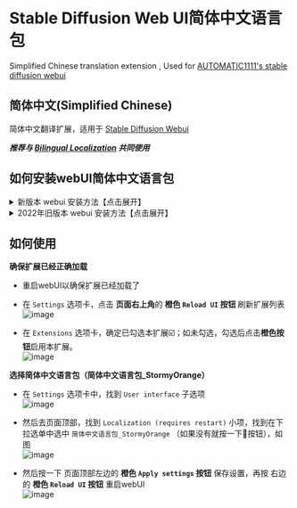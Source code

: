 # Stable Diffusion Web UI简体中文语言包
Simplified Chinese translation extension , Used for [AUTOMATIC1111's stable diffusion webui](https://github.com/AUTOMATIC1111/stable-diffusion-webui)

## 简体中文(Simplified Chinese)
简体中文翻译扩展，适用于 [Stable Diffusion Webui](https://github.com/AUTOMATIC1111/stable-diffusion-webui)

***推荐与 [Bilingual Localization](https://github.com/journey-ad/sd-webui-bilingual-localization) 共同使用***


## 如何安装webUI简体中文语言包

<details>
  <summary>新版本 webui 安装方法【点击展开】</summary>

  ### 通过网址安装
  - 点击 `Extension` 选项卡，点击 `Install from URL` 子选项卡
  - 复制本 git 仓库网址：
  ```
  https://github.com/StormyOrange/SD-WebUI-Localization_ZH_CN.git
  ```
  - 粘贴进 URL 栏，点击 `Install`，如图
  ![image](https://user-images.githubusercontent.com/127380484/243305270-5993e05f-204a-48cc-8f69-44d5dee58d54.png)  
  - 安装完成，跳转到 [如何使用](#如何使用)

  ### 直接下载然后放在对应路径
  - [下载本 git 仓库](https://codeload.github.com/StormyOrange/SD-WebUI-Localization_ZH_CN/zip/refs/heads/main)为 zip 档案
  ![image](https://user-images.githubusercontent.com/127380484/243308432-f30d8856-d38e-4b53-ad6e-e586bd900b10.png)  

  - 解压，并把文件夹放置在 webui 根目录下的 `extensions` 文件夹中，放好之后应该会如下图
  ![image](https://user-images.githubusercontent.com/127380484/243308437-fe7e904f-0431-4178-ba4a-f4b07eafe8cd.png)  
  - 安装完成，跳转到 [如何使用](#如何使用)

</details>

<details>
  <summary>2022年旧版本 webui 安装方法【点击展开】</summary>

  ### 通过网址安装【旧版】
  - 点击 `extension` 选项卡，点击 `Install from URL` 子选项卡
  - 复制本 git 仓库网址：
  ```
  https://github.com/StormyOrange/SD-WebUI-Localization_ZH_CN.git
  ```
  - 粘贴进 URL 栏，点击 `Install`，如图
  ![image](https://user-images.githubusercontent.com/127380484/243305270-5993e05f-204a-48cc-8f69-44d5dee58d54.png)  
  - 安装完成，跳转到 [如何使用](#如何使用)

  ### 直接下载然后放在对应路径【旧版】
  - [下载本 git 仓库](https://github.com/StormyOrange/SD-WebUI-Localization_ZH_CN/zip/refs/heads/main)为 zip 档案
  ![image](https://user-images.githubusercontent.com/60730393/202898203-8f4265ff-efc1-4cb4-887a-86af291c000e.png)  

  - 解压，并把文件夹放置在 webui 根目录下的 `extensions` 文件夹中，放好之后应该会如下图
  ![image](https://user-images.githubusercontent.com/60730393/202898631-e4f6b3e2-b1d2-4258-b003-3142597fff3b.png)  
  - 安装完成，跳转到 [如何使用](#如何使用)

</details>

## 如何使用

    
  **确保扩展已经正确加载**  
  
  - 重启webUI以确保扩展已经加载了  
  
  - 在 `Settings` 选项卡，点击 **页面右上角**的 **橙色 `Reload UI` 按钮** 刷新扩展列表  
    ![image](https://user-images.githubusercontent.com/127380484/243308495-d4ee291d-3219-402b-9d5d-4fd5fa94590b.png)  

  - 在 `Extensions` 选项卡，确定已勾选本扩展☑️；如未勾选，勾选后点击**橙色按钮**启用本扩展。  
    ![image](https://user-images.githubusercontent.com/127380484/243347906-0a9fee7b-1fb2-42c6-ade5-4d299de632cd.png)  

  **选择简体中文语言包（简体中文语言包_StormyOrange）**  
  
  - 在 `Settings` 选项卡中，找到 `User interface` 子选项  
    ![image](https://user-images.githubusercontent.com/127380484/243348627-e063ffdf-f9ee-4e5c-8266-5fc5e3733978.png)  
  
  - 然后去页面顶部，找到 `Localization (requires restart)` 小项，找到在下拉选单中选中 `简体中文语言包_StormyOrange` （如果没有就按一下🔄按钮），如图  
  ![image](https://user-images.githubusercontent.com/127380484/243308468-30298343-b183-4124-ad8f-4bb4c0ce9802.png)  

  - 然后按一下 页面顶部左边的 **橙色 `Apply settings` 按钮** 保存设置，再按 右边的 **橙色 `Reload UI` 按钮** 重启webUI  
  ![image](https://user-images.githubusercontent.com/127380484/243308495-d4ee291d-3219-402b-9d5d-4fd5fa94590b.png)  

</details>

